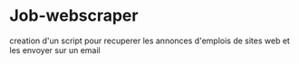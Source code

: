# Job-webscraper
creation d'un script pour recuperer les annonces d'emplois de sites web et les envoyer sur un email

